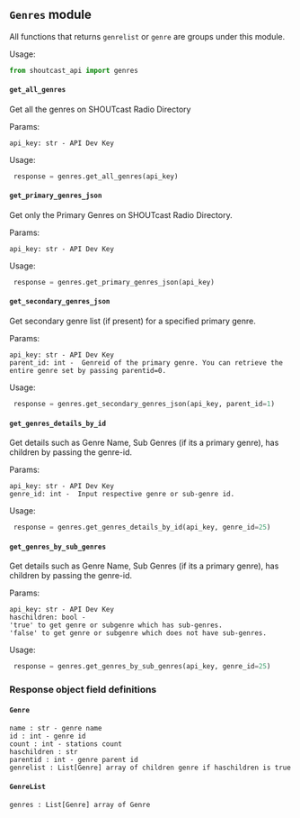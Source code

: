 ## `Genres` module
All functions that returns `genrelist` or `genre` are groups under this module.

Usage:
```python
from shoutcast_api import genres
```

#### `get_all_genres`
Get all the genres on SHOUTcast Radio Directory

Params:
```
api_key: str - API Dev Key
```
Usage:
```python
 response = genres.get_all_genres(api_key)
```

#### `get_primary_genres_json`
Get only the Primary Genres on SHOUTcast Radio Directory.

Params:
```
api_key: str - API Dev Key
```
Usage:
```python
 response = genres.get_primary_genres_json(api_key)
```

#### `get_secondary_genres_json`
Get secondary genre list (if present) for a specified primary genre.

Params:
```
api_key: str - API Dev Key
parent_id: int -  Genreid of the primary genre. You can retrieve the entire genre set by passing parentid=0.
```
Usage:
```python
 response = genres.get_secondary_genres_json(api_key, parent_id=1)
```

#### `get_genres_details_by_id`
Get details such as Genre Name, Sub Genres (if its a primary genre), has children by passing the genre-id.

Params:
```
api_key: str - API Dev Key
genre_id: int -  Input respective genre or sub-genre id.
```
Usage:
```python
 response = genres.get_genres_details_by_id(api_key, genre_id=25)
```

#### `get_genres_by_sub_genres`
Get details such as Genre Name, Sub Genres (if its a primary genre), has children by passing the genre-id.

Params:
```
api_key: str - API Dev Key
haschildren: bool -  
'true' to get genre or subgenre which has sub-genres.
'false' to get genre or subgenre which does not have sub-genres.
```
Usage:
```python
 response = genres.get_genres_by_sub_genres(api_key, genre_id=25)
```

### Response object field definitions

#### `Genre`

```
name : str - genre name
id : int - genre id
count : int - stations count
haschildren : str
parentid : int - genre parent id
genrelist : List[Genre] array of children genre if haschildren is true
```


#### `GenreList`

```
genres : List[Genre] array of Genre
```